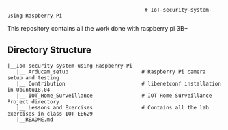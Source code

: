                                                  # IoT-security-system-using-Raspberry-Pi
  This repository contains all the work done with raspberry pi 3B+ 

## Directory Structure
    |__IoT-security-system-using-Raspberry-Pi              
       |__ Arducam_setup                        # Raspberry Pi camera setup and testing
       |__ Contribution                         # libenetconf installation in Ubuntu18.04
       |__ IOT_Home_Surveillance                # IOT Home Surveillance Project directory
       |__ Lessons and Exercises                # Contains all the lab exercises in class IOT-EE629
       |__README.md

